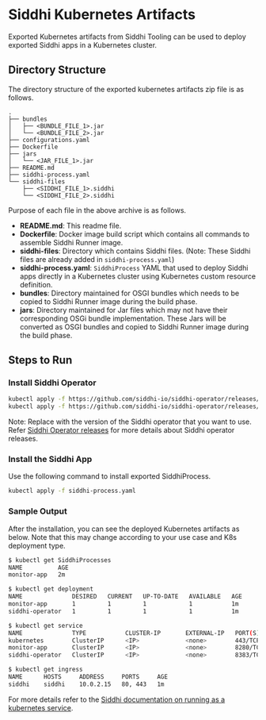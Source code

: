 # Siddhi Kubernetes Artifacts

Exported Kubernetes artifacts from Siddhi Tooling can be used to deploy exported Siddhi apps in a Kubernetes cluster.


## Directory Structure

The directory structure of the exported kubernetes artifacts zip file is as follows.

```
.
├── bundles
│   ├── <BUNDLE_FILE_1>.jar
│   └── <BUNDLE_FILE_2>.jar
├── configurations.yaml
├── Dockerfile
├── jars
│   └── <JAR_FILE_1>.jar
├── README.md
├── siddhi-process.yaml
└── siddhi-files
    ├── <SIDDHI_FILE_1>.siddhi
    └── <SIDDHI_FILE_2>.siddhi
```


Purpose of each file in the above archive is as follows.

- **README.md**: This readme file.
- **Dockerfile**: Docker image build script which contains all commands to assemble Siddhi Runner image. 
- **siddhi-files**: Directory which contains Siddhi files. (Note: These Siddhi files are already added in `siddhi-process.yaml`)
- **siddhi-process.yaml**: `SiddhiProcess` YAML that used to deploy Siddhi apps directly in a Kubernetes cluster using Kubernetes custom resource definition.
- **bundles**: Directory maintained for OSGI bundles which needs to be copied to Siddhi Runner image during the build phase.
- **jars**: Directory maintained for Jar files which may not have their corresponding OSGi bundle implementation. These Jars will be converted as OSGI bundles and copied to Siddhi Runner image during the build phase.

## Steps to Run

### Install Siddhi Operator

```sh
kubectl apply -f https://github.com/siddhi-io/siddhi-operator/releases/download/<SIDDHI-OPERATOR-VERSION>/prerequisites.yaml
kubectl apply -f https://github.com/siddhi-io/siddhi-operator/releases/download/<SIDDHI-OPERATOR-VERSION>/siddhi-operator.yaml
```

Note: Replace <SIDDHI-OPERATOR-VERSION> with the version of the Siddhi operator that you want to use. Refer [Siddhi Operator releases](https://github.com/siddhi-io/siddhi-operator/releases) for more details about Siddhi operator releases.

### Install the Siddhi App
 
Use the following command to install exported SiddhiProcess.

```sh
kubectl apply -f siddhi-process.yaml
```

### Sample Output

After the installation, you can see the deployed Kubernetes artifacts as below. Note that this may change according to your use case and K8s deployment type.

```sh
$ kubectl get SiddhiProcesses
NAME          AGE
monitor-app   2m

$ kubectl get deployment
NAME              DESIRED   CURRENT   UP-TO-DATE   AVAILABLE   AGE
monitor-app       1         1         1            1           1m
siddhi-operator   1         1         1            1           1m

$ kubectl get service
NAME              TYPE           CLUSTER-IP       EXTERNAL-IP   PORT(S)          AGE
kubernetes        ClusterIP      <IP>             <none>        443/TCP          10d
monitor-app       ClusterIP      <IP>             <none>        8280/TCP         1m
siddhi-operator   ClusterIP      <IP>             <none>        8383/TCP         1m

$ kubectl get ingress
NAME      HOSTS     ADDRESS     PORTS     AGE
siddhi    siddhi    10.0.2.15   80, 443   1m
```

For more details refer to the [Siddhi documentation on running as a kubernetes service](https://siddhi.io/en/v5.1/docs/siddhi-as-a-kubernetes-microservice/).
